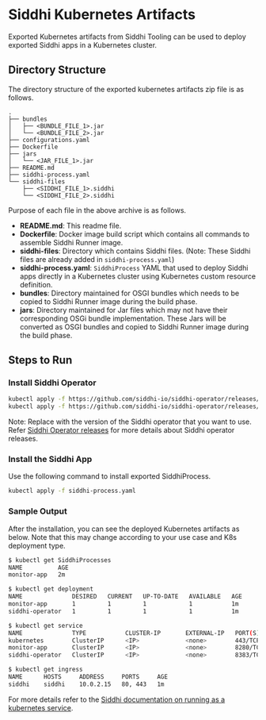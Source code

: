 # Siddhi Kubernetes Artifacts

Exported Kubernetes artifacts from Siddhi Tooling can be used to deploy exported Siddhi apps in a Kubernetes cluster.


## Directory Structure

The directory structure of the exported kubernetes artifacts zip file is as follows.

```
.
├── bundles
│   ├── <BUNDLE_FILE_1>.jar
│   └── <BUNDLE_FILE_2>.jar
├── configurations.yaml
├── Dockerfile
├── jars
│   └── <JAR_FILE_1>.jar
├── README.md
├── siddhi-process.yaml
└── siddhi-files
    ├── <SIDDHI_FILE_1>.siddhi
    └── <SIDDHI_FILE_2>.siddhi
```


Purpose of each file in the above archive is as follows.

- **README.md**: This readme file.
- **Dockerfile**: Docker image build script which contains all commands to assemble Siddhi Runner image. 
- **siddhi-files**: Directory which contains Siddhi files. (Note: These Siddhi files are already added in `siddhi-process.yaml`)
- **siddhi-process.yaml**: `SiddhiProcess` YAML that used to deploy Siddhi apps directly in a Kubernetes cluster using Kubernetes custom resource definition.
- **bundles**: Directory maintained for OSGI bundles which needs to be copied to Siddhi Runner image during the build phase.
- **jars**: Directory maintained for Jar files which may not have their corresponding OSGi bundle implementation. These Jars will be converted as OSGI bundles and copied to Siddhi Runner image during the build phase.

## Steps to Run

### Install Siddhi Operator

```sh
kubectl apply -f https://github.com/siddhi-io/siddhi-operator/releases/download/<SIDDHI-OPERATOR-VERSION>/prerequisites.yaml
kubectl apply -f https://github.com/siddhi-io/siddhi-operator/releases/download/<SIDDHI-OPERATOR-VERSION>/siddhi-operator.yaml
```

Note: Replace <SIDDHI-OPERATOR-VERSION> with the version of the Siddhi operator that you want to use. Refer [Siddhi Operator releases](https://github.com/siddhi-io/siddhi-operator/releases) for more details about Siddhi operator releases.

### Install the Siddhi App
 
Use the following command to install exported SiddhiProcess.

```sh
kubectl apply -f siddhi-process.yaml
```

### Sample Output

After the installation, you can see the deployed Kubernetes artifacts as below. Note that this may change according to your use case and K8s deployment type.

```sh
$ kubectl get SiddhiProcesses
NAME          AGE
monitor-app   2m

$ kubectl get deployment
NAME              DESIRED   CURRENT   UP-TO-DATE   AVAILABLE   AGE
monitor-app       1         1         1            1           1m
siddhi-operator   1         1         1            1           1m

$ kubectl get service
NAME              TYPE           CLUSTER-IP       EXTERNAL-IP   PORT(S)          AGE
kubernetes        ClusterIP      <IP>             <none>        443/TCP          10d
monitor-app       ClusterIP      <IP>             <none>        8280/TCP         1m
siddhi-operator   ClusterIP      <IP>             <none>        8383/TCP         1m

$ kubectl get ingress
NAME      HOSTS     ADDRESS     PORTS     AGE
siddhi    siddhi    10.0.2.15   80, 443   1m
```

For more details refer to the [Siddhi documentation on running as a kubernetes service](https://siddhi.io/en/v5.1/docs/siddhi-as-a-kubernetes-microservice/).
